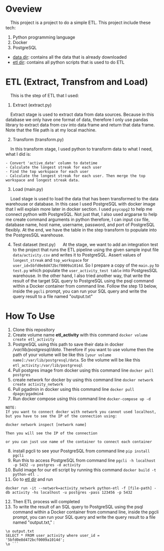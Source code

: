 # Oveview
 
&nbsp;&nbsp;&nbsp;&nbsp;This project is a project to do a simple ETL. This project include these tech:

1. Python programming language
2. Docker
3. PostgreSQL

- [data dir](/data/activity.csv): contains all the data that is already downloaded 
- [etl dir](/etl): contains all python scripts that is used to do ETL

# ETL (Extract, Transfrom and Load)

&nbsp;&nbsp;&nbsp;&nbsp;This is the step of ETL that I used:

1. Extract (extract.py)

&nbsp;&nbsp;&nbsp;&nbsp;Extract stage is used to extract data from data sources. Because in this database we only have one format of data, therefore I only use pandas library to extract data from csv into data frame and return that data frame. Note that the file path is at my local machine. 

2. Transform (transform.py)

&nbsp;&nbsp;&nbsp;&nbsp;In this transform stage, I used python to transform data to what I need, what I did is:

    - Convert 'active_date' column to datetime
    - Calculate the longest streak for each user
    - Find the top workspace for each user
    - Calculate the longest streak for each user. Then merge the top workspace and longest streak data. 
    

3. Load (main.py)

&nbsp;&nbsp;&nbsp;&nbsp;Load stage is used to load the data that has been transformed to the data warehouse or database. In this case I used PostgreSQL with docker image that I will explain more later in docker section. I used `psycopg2` to help me connect python with PostgreSQL. Not just that, I also used argparse to help me create command arguments in python therefore, I can input csv file, database name, host name, username, password, and port of PostgreSQL flexibly. At the end, we have the table in the step transform to populate into the PostgresSQL warehouse. 

4. Test dataset (test.py)
&nbsp;&nbsp;&nbsp;&nbsp; At the stage, we want to add an integration test to the project that runs the ETL pipeline using the given sample input
  file `data/activity.csv` and writes it to PostgreSQL. Assert values of `longest_streak` and `top_workspace` for `user_id=5bfd0e8d472bcf0009a1014d`. So I prepare a copy of the `main.py` to `test.py` which populate the `user_activity_test table` into PostgresSQL warehouse.
In the other hand, I also tried another way, that write the result of the target SQL query to PostgreSQL using the psql command within a Docker container from command line. Follow the step 13 below, inside the `pgcli` prompt, you can run your SQL query and write the query result to a file named "output.txt"

# How To Use

1. Clone this repository
2. Create volume name **etl_activity** with this command ```docker volume create etl_activity```
3. PostgreSQL using this path to save their data in docker */var/lib/postgresql/data*. Therefore if you want to use volume then the path of your volume will be like this ```[your volume name]:/var/lib/postgresql/data```. So the volume will be like this ```etl_activity:/var/lib/postgresql``` 
4. Pull postgres image from docker using this command line ```docker pull postgres```
5. create network for docker by using this command line ```docker network create activity_network```
6. Pull pgadmin in docker using this command line ```docker pull dpage/pgadmin4```
7. Run docker compose using this command line ```docker-compose up -d```

```
NOTE:
If you want to connect docker with network you cannot used localhost, but you have to see the IP of the connection using:

docker network inspect [network name]

Then you will see the IP of the connection

or you can just use name of the container to connect each container
```


8. install pgcli to see your PostgreSQL from command line ```pip install pgcli```
9. Run this to access PostgreSQL from command line ```pgcli -h localhost -p 5432 -u postgres -d activity```
10. Build image for our etl script by running this command ```docker build -t python-etl .```
11. Go to [etl dir](/etl) and run 
```
docker run -it --network=activity_network python-etl -f [file-path] -db activity -hs localhost -u postgres -pass 123456 -p 5432
```
12. Then ETL process will completed 
13. To write the result of an SQL query to PostgreSQL using the psql command within a Docker container from command line, inside the pgcli prompt, you can run your SQL query and write the query result to a file named "output.txt," :

```
\o output.txt
SELECT * FROM user_activity where user_id = '5bfd0e8d472bcf0009a1014d';
\o ```
